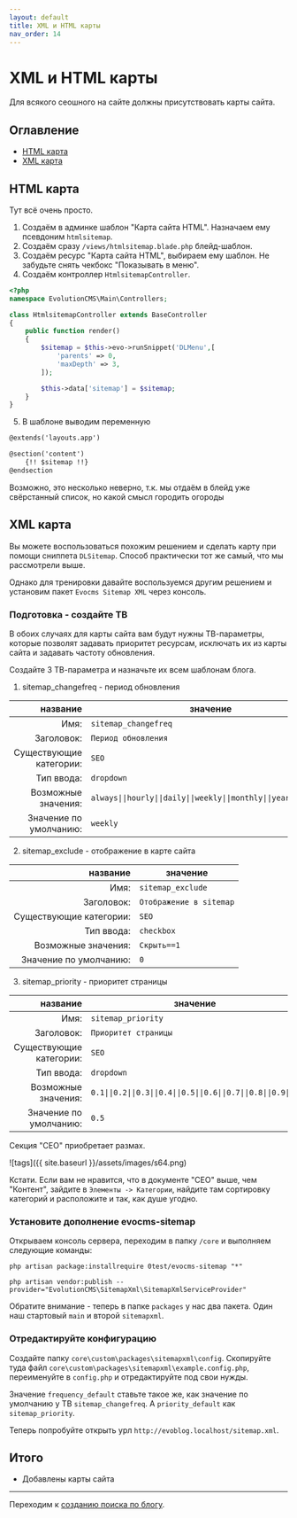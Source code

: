 ```yaml
---
layout: default
title: XML и HTML карты
nav_order: 14
---
```


# XML и HTML карты

Для всякого сеошного на сайте должны присутствовать карты сайта.

## Оглавление

- [HTML карта](#part1)
- [XML карта](#part2)

## HTML карта <a name="part1"></a>

Тут всё очень просто.

1. Создаём в админке шаблон "Карта сайта HTML". Назначаем ему псевдоним `htmlsitemap`.
2. Создаём сразу `/views/htmlsitemap.blade.php` блейд-шаблон.
3. Создаём ресурс "Карта сайта HTML", выбираем ему шаблон. Не забудьте снять чекбокс "Показывать в меню".
4. Создаём контроллер `HtmlsitemapController`.

```php
<?php
namespace EvolutionCMS\Main\Controllers;

class HtmlsitemapController extends BaseController
{
    public function render()
    {
        $sitemap = $this->evo->runSnippet('DLMenu',[
            'parents' => 0,
            'maxDepth' => 3,
        ]);

        $this->data['sitemap'] = $sitemap;
    }
}
```

5. В шаблоне выводим переменную

<!-- prettier-ignore -->
```html
@extends('layouts.app')

@section('content')
    {!! $sitemap !!}
@endsection
```

Возможно, это несколько неверно, т.к. мы отдаём в блейд уже свёрстанный список, но какой смысл городить огороды

## XML карта <a name="part2"></a>

Вы можете воспользоваться похожим решением и сделать карту при помощи сниппета `DLSitemap`. Способ практически тот же самый, что мы рассмотрели выше.

Однако для тренировки давайте воспользуемся другим решением и установим пакет `Evocms Sitemap XML` через консоль.

### Подготовка - создайте ТВ

В обоих случаях для карты сайта вам будут нужны ТВ-параметры, которые позволят задавать приоритет ресурсам, исключать их из карты сайта и задавать частоту обновления.

Создайте 3 ТВ-параметра и назначьте их всем шаблонам блога.

1. sitemap_changefreq - период обновления

|                название | значение                                                            |
| ----------------------: | ------------------------------------------------------------------- |
|                    Имя: | `sitemap_changefreq`                                                |
|              Заголовок: | `Период обновления`                                                 |
| Существующие категории: | `SEO`                                                               |
|              Тип ввода: | `dropdown`                                                          |
|     Возможные значения: | `always\|\|hourly\|\|daily\|\|weekly\|\|monthly\|\|yearly\|\|never` |
|  Значение по умолчанию: | `weekly`                                                            |

2. sitemap_exclude - отображение в карте сайта

|                название | значение                |
| ----------------------: | ----------------------- |
|                    Имя: | `sitemap_exclude`       |
|              Заголовок: | `Отображение в sitemap` |
| Существующие категории: | `SEO`                   |
|              Тип ввода: | `checkbox`              |
|     Возможные значения: | `Скрыть==1`             |
|  Значение по умолчанию: | `0`                     |

3. sitemap_priority - приоритет страницы

|                название | значение                                                           |
| ----------------------: | ------------------------------------------------------------------ |
|                    Имя: | `sitemap_priority`                                                 |
|              Заголовок: | `Приоритет страницы`                                               |
| Существующие категории: | `SEO`                                                              |
|              Тип ввода: | `dropdown`                                                         |
|     Возможные значения: | `0.1\|\|0.2\|\|0.3\|\|0.4\|\|0.5\|\|0.6\|\|0.7\|\|0.8\|\|0.9\|\|1` |
|  Значение по умолчанию: | `0.5`                                                              |

Секция "СЕО" приобретает размах.

![tags]({{ site.baseurl }}/assets/images/s64.png)

Кстати. Если вам не нравится, что в документе "СЕО" выше, чем "Контент", зайдите в `Элементы -> Категории`, найдите там сортировку категорий и расположите и так, как душе угодно.

### Установите дополнение evocms-sitemap

Открываем консоль сервера, переходим в папку `/core` и выполняем следующие команды:

```shell
php artisan package:installrequire 0test/evocms-sitemap "*"
```

```shell
php artisan vendor:publish --provider="EvolutionCMS\SitemapXml\SitemapXmlServiceProvider"
```

Обратите внимание - теперь в папке `packages` у нас два пакета. Один наш стартовый `main` и второй `sitemapxml`.

### Отредактируйте конфигурацию

Создайте папку `core\custom\packages\sitemapxml\config`.
Скопируйте туда файл `core\custom\packages\sitemapxml\example.config.php`, переименуйте в `config.php` и отредактируйте под свои нужды.

Значение `frequency_default` ставьте такое же, как значение по умолчанию у ТВ `sitemap_changefreq`. А `priority_default` как `sitemap_priority`.

Теперь попробуйте открыть урл `http://evoblog.localhost/sitemap.xml`.

## Итого

- Добавлены карты сайта

---

Переходим к [созданию поиска по блогу](/014_%D0%9F%D0%BE%D0%B8%D1%81%D0%BA%20%D0%BF%D0%BE%20%D0%B1%D0%BB%D0%BE%D0%B3%D1%83.md).
